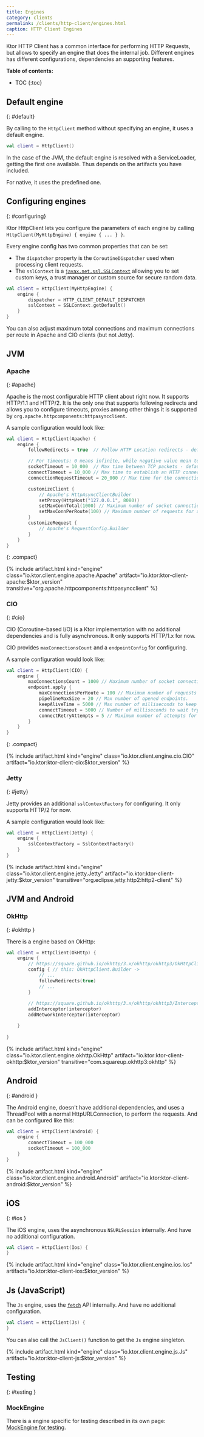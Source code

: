 ```yaml
---
title: Engines
category: clients
permalink: /clients/http-client/engines.html
caption: HTTP Client Engines 
---
```


Ktor HTTP Client has a common interface for performing HTTP Requests,
but allows to specify an engine that does the internal job.
Different engines has different configurations, dependencies an supporting features.

**Table of contents:**

* TOC
{:toc}

## Default engine
{: #default}

By calling to the `HttpClient` method without specifying an engine, it uses a default engine.

```kotlin
val client = HttpClient()
```

In the case of the JVM, the default engine is resolved with a ServiceLoader, getting the first one available.
Thus depends on the artifacts you have included.

For native, it uses the predefined one.

## Configuring engines
{: #configuring}

Ktor HttpClient lets you configure the parameters of each engine by calling `HttpClient(MyHttpEngine) { engine { ... } }`.

Every engine config has two common properties that can be set:

* The `dispatcher` property is the `CoroutineDispatcher` used when processing client requests.
* The `sslContext` is a [`javax.net.ssl.SSLContext`](https://docs.oracle.com/javase/7/docs/api/javax/net/ssl/SSLContext.html)
allowing you to set custom keys, a trust manager or custom source for secure random data.

```kotlin
val client = HttpClient(MyHttpEngine) {
    engine {
        dispatcher = HTTP_CLIENT_DEFAULT_DISPATCHER
        sslContext = SSLContext.getDefault()
    }
}
```

You can also adjust maximum total connections and maximum connections
per route in Apache and CIO clients (but not Jetty).

## JVM

### Apache
{: #apache}

Apache is the most configurable HTTP client about right now. It supports HTTP/1.1 and HTTP/2.
It is the only one that supports following redirects and allows you to configure timeouts,
proxies among other things it is supported by `org.apache.httpcomponents:httpasyncclient`.

A sample configuration would look like:

```kotlin
val client = HttpClient(Apache) {
    engine {
        followRedirects = true  // Follow HTTP Location redirects - default false. It uses the default number of redirects defined by Apache's HttpClient that is 50.

        // For timeouts: 0 means infinite, while negative value mean to use the system's default value
        socketTimeout = 10_000  // Max time between TCP packets - default 10 seconds
        connectTimeout = 10_000 // Max time to establish an HTTP connection - default 10 seconds
        connectionRequestTimeout = 20_000 // Max time for the connection manager to start a request - 20 seconds

        customizeClient {
            // Apache's HttpAsyncClientBuilder
            setProxy(HttpHost("127.0.0.1", 8080))
            setMaxConnTotal(1000) // Maximum number of socket connections.
            setMaxConnPerRoute(100) // Maximum number of requests for a specific endpoint route.
        }
        customizeRequest {
            // Apache's RequestConfig.Builder
        }
    }
}
```
{: .compact}


{% include artifact.html kind="engine" class="io.ktor.client.engine.apache.Apache" artifact="io.ktor:ktor-client-apache:$ktor_version" transitive="org.apache.httpcomponents:httpasyncclient" %}

### CIO
{: #cio}

CIO (Coroutine-based I/O) is a Ktor implementation with no additional dependencies and is fully asynchronous.
It only supports HTTP/1.x for now.

CIO provides `maxConnectionsCount` and a `endpointConfig` for configuring.

A sample configuration would look like:

```kotlin
val client = HttpClient(CIO) {
    engine {
        maxConnectionsCount = 1000 // Maximum number of socket connections.
        endpoint.apply {
            maxConnectionsPerRoute = 100 // Maximum number of requests for a specific endpoint route.
            pipelineMaxSize = 20 // Max number of opened endpoints.
            keepAliveTime = 5000 // Max number of milliseconds to keep each connection alive.
            connectTimeout = 5000 // Number of milliseconds to wait trying to connect to the server.
            connectRetryAttempts = 5 // Maximum number of attempts for retrying a connection.
        }
    }
}
```
{: .compact}

{% include artifact.html kind="engine" class="io.ktor.client.engine.cio.CIO" artifact="io.ktor:ktor-client-cio:$ktor_version" %}

### Jetty
{: #jetty}

Jetty provides an additional `sslContextFactory` for configuring. It only supports HTTP/2 for now.

A sample configuration would look like:

```kotlin
val client = HttpClient(Jetty) {
    engine {
        sslContextFactory = SslContextFactory()
    }
}
```

{% include artifact.html kind="engine" class="io.ktor.client.engine.jetty.Jetty" artifact="io.ktor:ktor-client-jetty:$ktor_version" transitive="org.eclipse.jetty.http2:http2-client" %}

## JVM and Android

### OkHttp
{: #okhttp }

There is a engine based on OkHttp:

```kotlin
val client = HttpClient(OkHttp) {
    engine {
        // https://square.github.io/okhttp/3.x/okhttp/okhttp3/OkHttpClient.Builder.html
        config { // this: OkHttpClient.Builder ->
            // ...
            followRedirects(true)
            // ...
        }    
        
        // https://square.github.io/okhttp/3.x/okhttp/okhttp3/Interceptor.html
        addInterceptor(interceptor)
        addNetworkInterceptor(interceptor)

    }
    
}
```

{% include artifact.html kind="engine" class="io.ktor.client.engine.okhttp.OkHttp" artifact="io.ktor:ktor-client-okhttp:$ktor_version" transitive="com.squareup.okhttp3:okhttp" %}

## Android
{: #android }

The Android engine, doesn't have additional dependencies, and uses a ThreadPool with a normal HttpURLConnection,
to perform the requests. And can be configured like this:

```kotlin
val client = HttpClient(Android) {
    engine {
        connectTimeout = 100_000
        socketTimeout = 100_000
    }
}
```

{% include artifact.html kind="engine" class="io.ktor.client.engine.android.Android" artifact="io.ktor:ktor-client-android:$ktor_version" %}

## iOS
{: #ios }

The iOS engine, uses the asynchronous `NSURLSession` internally. And have no additional configuration.

```kotlin
val client = HttpClient(Ios) {
}
```

{% include artifact.html kind="engine" class="io.ktor.client.engine.ios.Ios" artifact="io.ktor:ktor-client-ios:$ktor_version" %}

## Js (JavaScript)

The `Js` engine, uses the [`fetch`](https://developer.mozilla.org/en-US/docs/Web/API/Fetch_API) API internally. And have no additional configuration.

```kotlin
val client = HttpClient(Js) {
}
```

You can also call the `JsClient()` function to get the `Js` engine singleton.

{% include artifact.html kind="engine" class="io.ktor.client.engine.js.Js" artifact="io.ktor:ktor-client-js:$ktor_version" %}

## Testing
{: #testing }

### MockEngine

There is a engine specific for testing described in its own page: [MockEngine for testing](/clients/http-client/testing.html).
